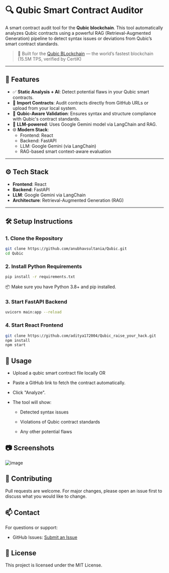 # 🔍 Qubic Smart Contract Auditor

A smart contract audit tool for the **Qubic blockchain**. This tool automatically analyzes Qubic contracts using a powerful RAG (Retrieval-Augmented Generation) pipeline to detect syntax issues or deviations from Qubic’s smart contract standards.
> 🔗 Built for the [Qubic BLockchain](https://qubic.org/) — the world’s fastest blockchain (15.5M TPS, verified by CertiK)
---

## 🚀 Features

- ✅ **Static Analysis + AI**: Detect potential flaws in your Qubic smart contracts.
- 📂 **Import Contracts**: Audit contracts directly from GitHub URLs or upload from your local system.
- 📜 **Qubic-Aware Validation**: Ensures syntax and structure compliance with Qubic's contract standards.
- 🤖 **LLM-powered**: Uses Google Gemini model via LangChain and RAG.
- 🌐 **Modern Stack**:
  - Frontend: React
  - Backend: FastAPI
  - LLM: Google Gemini (via LangChain)
  - RAG-based smart context-aware evaluation

---

## ⚙️ Tech Stack

- **Frontend**: React
- **Backend**: FastAPI
- **LLM**: Google Gemini via LangChain
- **Architecture**: Retrieval-Augmented Generation (RAG)

---

## 🛠️ Setup Instructions

### 1. Clone the Repository
```bash
git clone https://github.com/anubhavsultania/Qubic.git
cd Qubic
```
### 2. Install Python Requirements
```bash
pip install -r requirements.txt
```
📦 Make sure you have Python 3.8+ and pip installed.

### 3. Start FastAPI Backend
```bash
uvicorn main:app --reload
```
### 4. Start React Frontend
```bash
git clone https://github.com/aditya172004/Qubic_raise_your_hack.git
npm install
npm start
```
## 🧪 Usage
* Upload a qubic smart contract file locally OR

* Paste a GitHub link to fetch the contract automatically.

* Click "Analyze".

* The tool will show:

  * Detected syntax issues

  * Violations of Qubic contract standards

  * Any other potential flaws

## 📷 Screenshots
![image](https://github.com/user-attachments/assets/b9a9e18e-878f-4ebb-b237-5739b50f26e0)


## 🤝 Contributing
Pull requests are welcome. For major changes, please open an issue first to discuss what you would like to change.

## 📫 Contact
For questions or support:

* GitHub Issues: [Submit an Issue](https://github.com/anubhavsultania/Qubic/issues/new)

## 📝 License
This project is licensed under the MIT License.
